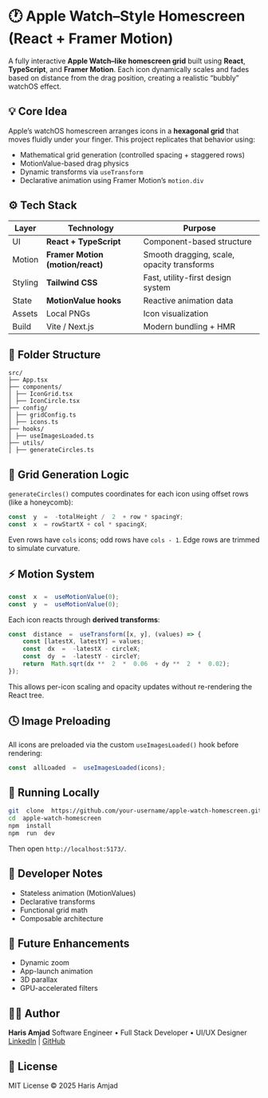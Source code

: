 # 🕐 Apple Watch–Style Homescreen (React + Framer Motion)

A fully interactive **Apple Watch–like homescreen grid** built using **React**, **TypeScript**, and **Framer Motion**.
Each icon dynamically scales and fades based on distance from the drag position, creating a realistic “bubbly” watchOS effect.



## 💡 Core Idea

Apple’s watchOS homescreen arranges icons in a **hexagonal grid** that moves fluidly under your finger.
This project replicates that behavior using:

- Mathematical grid generation (controlled spacing + staggered rows)
- MotionValue-based drag physics
- Dynamic transforms via `useTransform`
- Declarative animation using Framer Motion’s `motion.div`



## ⚙️ Tech Stack

| Layer | Technology | Purpose |
|-------|-------------|----------|
| UI | **React + TypeScript** | Component-based structure |
| Motion | **Framer Motion (motion/react)** | Smooth dragging, scale, opacity transforms |
| Styling | **Tailwind CSS** | Fast, utility-first design system |
| State | **MotionValue hooks** | Reactive animation data |
| Assets | Local PNGs | Icon visualization |
| Build | Vite / Next.js | Modern bundling + HMR |



## 🧩 Folder Structure

```
src/
├── App.tsx
├── components/
│ ├── IconGrid.tsx
│ ├── IconCircle.tsx
├── config/
│ ├── gridConfig.ts
│ ├── icons.ts
├── hooks/
│ ├── useImagesLoaded.ts
├── utils/
│ ├── generateCircles.ts
```



## 🧮 Grid Generation Logic

`generateCircles()` computes coordinates for each icon using offset rows (like a honeycomb):

```ts
const  y  =  -totalHeight /  2  + row * spacingY;
const  x  = rowStartX + col * spacingX;
```

Even rows have `cols` icons; odd rows have `cols - 1`.
Edge rows are trimmed to simulate curvature.



## ⚡ Motion System

```ts
const  x  =  useMotionValue(0);
const  y  =  useMotionValue(0);
```  

Each icon reacts through **derived transforms**:
```ts
const  distance  =  useTransform([x, y], (values) => {
	const [latestX, latestY] = values;
	const  dx  =  -latestX - circleX;
	const  dy  =  -latestY - circleY;
	return  Math.sqrt(dx **  2  *  0.06  + dy **  2  *  0.02);
});
```

This allows per-icon scaling and opacity updates without re-rendering the React tree.



## 🕓 Image Preloading

All icons are preloaded via the custom `useImagesLoaded()` hook before rendering:

```ts
const  allLoaded  =  useImagesLoaded(icons);
```

  

## 🚀 Running Locally

```bash
git  clone  https://github.com/your-username/apple-watch-homescreen.git
cd  apple-watch-homescreen
npm  install
npm  run  dev
```

Then open `http://localhost:5173/`.

  

## 🧰 Developer Notes

- Stateless animation (MotionValues)
- Declarative transforms
- Functional grid math
- Composable architecture

  

## 🧪 Future Enhancements

- Dynamic zoom
- App-launch animation
- 3D parallax
- GPU-accelerated filters



## 🧑‍💻 Author

**Haris Amjad**
Software Engineer • Full Stack Developer • UI/UX Designer
[LinkedIn](https://www.linkedin.com/in/harisamjad-pro/) | [GitHub](https://github.com/harisamjad-pro/)



## 🪩 License

MIT License © 2025 Haris Amjad